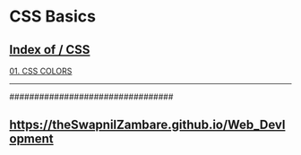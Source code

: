 # CSS Basics

##  <a href="https://theswapnilzambare.github.io/Web_Devlopment/CSS">Index of / CSS</a>


<a href="https://theswapnilzambare.github.io/Web_Devlopment/CSS/CSS_Basics/01_CSS_COLORS.html" target="_blank">01. CSS COLORS</a>

<hr>

#################################


## <a href="https://theswapnilzambare.github.io/Web_Devlopment">https://theSwapnilZambare.github.io/Web_Devlopment</a> 
